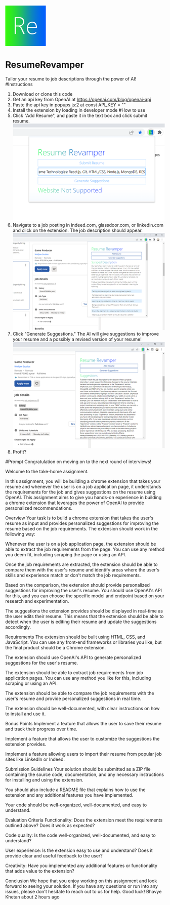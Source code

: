 ![](images/icon-128.png)
# ResumeRevamper

Tailor your resume to job descriptions through the power of AI!
#Instructions
1. Download or clone this code
2. Get an api key from OpenAI at https://openai.com/blog/openai-api
3. Paste the api key in popups.js:2 at const API_KEY = "<paste here>" 
4. Install the extension by loading in developer mode
#How to use
1. Click "Add Resume", and paste it in the text box and click submit resume.
![](screenshots/addingResume.png)
2. Navigate to a job posting in indeed.com, glassdoor.com, or linkedin.com and click on the extension. The job description should appear.
![](screenshots/gettingJobDetails.png)
3. Click "Generate Suggestions." The AI will give suggestions to improve your resume and a possibly a revised version of your resume!
![](screenshots/gettingSuggestions.png)
4. Profit?


#Prompt
Congratulation on moving on to the next round of interviews!

Welcome to the take-home assignment.

In this assignment, you will be building a chrome extension that takes your resume and whenever the user is on a job application page, it understands the requirements for the job and gives suggestions on the resume using OpenAI. This assignment aims to give you hands-on experience in building a chrome extension that leverages the power of OpenAI to provide personalized recommendations.

Overview
Your task is to build a chrome extension that takes the user's resume as input and provides personalized suggestions for improving the resume based on the job requirements. The extension should work in the following way:

Whenever the user is on a job application page, the extension should be able to extract the job requirements from the page. You can use any method you deem fit, including scraping the page or using an API.

Once the job requirements are extracted, the extension should be able to compare them with the user's resume and identify areas where the user's skills and experience match or don't match the job requirements.

Based on the comparison, the extension should provide personalized suggestions for improving the user's resume. You should use OpenAI's API for this, and you can choose the specific model and endpoint based on your research and experimentation.

The suggestions the extension provides should be displayed in real-time as the user edits their resume. This means that the extension should be able to detect when the user is editing their resume and update the suggestions accordingly.

Requirements
The extension should be built using HTML, CSS, and JavaScript. You can use any front-end frameworks or libraries you like, but the final product should be a Chrome extension.

The extension should use OpenAI's API to generate personalized suggestions for the user's resume.

The extension should be able to extract job requirements from job application pages. You can use any method you like for this, including scraping or using an API.

The extension should be able to compare the job requirements with the user's resume and provide personalized suggestions in real time.

The extension should be well-documented, with clear instructions on how to install and use it.

Bonus Points
Implement a feature that allows the user to save their resume and track their progress over time.

Implement a feature that allows the user to customize the suggestions the extension provides.

Implement a feature allowing users to import their resume from popular job sites like LinkedIn or Indeed.

Submission Guidelines
Your solution should be submitted as a ZIP file containing the source code, documentation, and any necessary instructions for installing and using the extension.

You should also include a README file that explains how to use the extension and any additional features you have implemented.

Your code should be well-organized, well-documented, and easy to understand.

Evaluation Criteria
Functionality: Does the extension meet the requirements outlined above? Does it work as expected?

Code quality: Is the code well-organized, well-documented, and easy to understand?

User experience: Is the extension easy to use and understand? Does it provide clear and useful feedback to the user?

Creativity: Have you implemented any additional features or functionality that adds value to the extension?

Conclusion
We hope that you enjoy working on this assignment and look forward to seeing your solution. If you have any questions or run into any issues, please don't hesitate to reach out to us for help. Good luck!
Bhavye Khetan
about 2 hours ago
